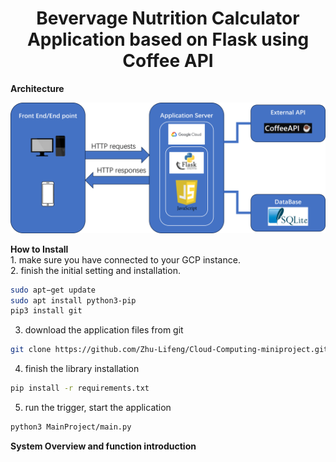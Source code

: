 <h1 align="center">Bevervage Nutrition Calculator Application based on Flask using Coffee API</h1>

<B>Architecture</B>
<p align="center">
  <img width="700" src="https://github.com/Zhu-Lifeng/Cloud-Computing-miniproject/blob/main/Readme/p1.png" alt="Architecture">
</p>
<B>How to Install</B><br>
1. make sure you have connected to your GCP instance.<br>
2. finish the initial setting and installation.<br>

  ```sh
  sudo apt−get update
  sudo apt install python3-pip
  pip3 install git
  ```

3. download the application files from git<br>

  ```sh
  git clone https://github.com/Zhu-Lifeng/Cloud-Computing-miniproject.git
  ```

4. finish the library installation<br>

  ```sh
  pip install -r requirements.txt
  ```

5. run the trigger, start the application<br>

  ```sh
  python3 MainProject/main.py
  ```

<B>System Overview and function introduction</B><br>
